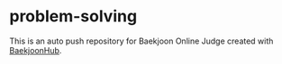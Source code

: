 # problem-solving
This is an auto push repository for Baekjoon Online Judge created with [BaekjoonHub](https://github.com/BaekjoonHub/BaekjoonHub).
